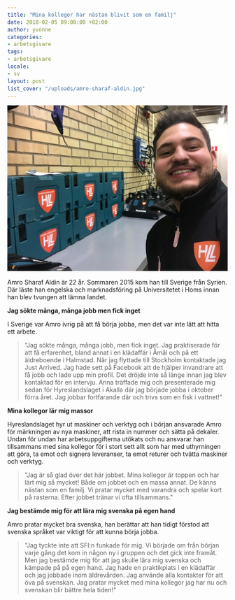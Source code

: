 ```yaml
---
title: "Mina kollegor har nästan blivit som en familj"
date: 2018-02-05 09:00:00 +02:00
author: yvonne
categories:
- arbetsgivare
tags:
- arbetsgivare
locale:
- sv
layout: post
list_cover: "/uploads/amro-sharaf-aldin.jpg"
---
```


![Amro Sharaf Aldin](/uploads/amro-sharaf-aldin.jpg)

Amro Sharaf Aldin är 22 år. Sommaren 2015 kom han till Sverige från Syrien. Där läste han engelska och marknadsföring på Universitetet i Homs innan han blev tvungen att lämna landet.

__Jag sökte många, många jobb men fick inget__

I Sverige var Amro ivrig på  att få börja jobba, men det var inte lätt att hitta ett arbete.

> "Jag sökte många, många jobb, men fick inget. Jag praktiserade för att få erfarenhet, bland annat i en klädaffär i Åmål och på ett äldreboende i Halmstad. När jag flyttade till Stockholm kontaktade jag Just Arrived. Jag hade sett på Facebook att de hjälper invandrare att få jobb och lade upp min profil. Det dröjde inte så länge innan jag blev kontaktad för en intervju. Anna träffade mig och presenterade mig sedan för Hyreslandslaget i Akalla där jag började jobba i oktober förra året. Jag jobbar fortfarande där och trivs som en fisk i vattnet!"

__Mina kollegor lär mig massor__

Hyreslandslaget hyr ut maskiner och verktyg och i början ansvarade Amro för märkningen av nya maskiner, att rista in nummer och sätta på dekaler. Undan för undan har arbetsuppgifterna utökats och nu ansvarar han tillsammans med sina kollegor för i stort sett allt som har med uthyrningen att göra, ta emot och signera leveranser, ta emot returer och tvätta maskiner och verktyg.

> "Jag är så glad över det här jobbet. Mina kollegor är toppen och har lärt mig så mycket! Både om jobbet och en massa annat. De känns nästan som en familj. Vi pratar mycket med varandra och spelar kort på rasterna. Efter jobbet tränar vi ofta tillsammans."

__Jag bestämde mig för att lära mig svenska på egen hand__

Amro pratar mycket bra svenska, han berättar att han tidigt förstod att svenska språket var viktigt för att kunna börja jobba.

> "Jag tyckte inte att SFI:n funkade för mig. Vi började om från början varje gång det kom in någon ny i gruppen och det gick inte framåt. Men jag bestämde mig för att jag skulle lära mig svenska och kämpade på på egen hand. Jag hade en praktikplats i en klädaffär och jag jobbade inom äldrevården. Jag använde alla kontakter för att öva på svenskan. Jag pratar mycket med mina kollegor jag har nu och svenskan blir bättre hela tiden!"
